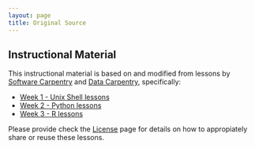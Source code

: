 ```yaml
---
layout: page
title: Original Source 
---
```

## Instructional Material

This instructional material is based on and modified from lessons by
[Software Carpentry](https://software-carpentry.org/) and 
[Data Carpentry](https://datacarpentry.org/), specifically:

  * [Week 1 - Unix Shell lessons](https://swcarpentry.github.io/shell-novice/)
  * [Week 2 - Python lessons](https://swcarpentry.github.io/shell-novice/)
  * [Week 3 - R lessons](https://swcarpentry.github.io/shell-novice/)

Please provide check the [License](LICENSE.html) page for details on how to appropiately share or reuse 
these lessons. 

